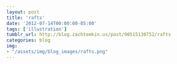 ```yaml
---
layout: post
title: 'rafts'
date: '2012-07-14T00:00:00-05:00'
tags: ['illustration']
tumblr_url: http://blog.zachtemkin.us/post/90515130752/rafts
categories: blog
img:
- "/assets/img/blog_images/rafts.png" 
---
```

